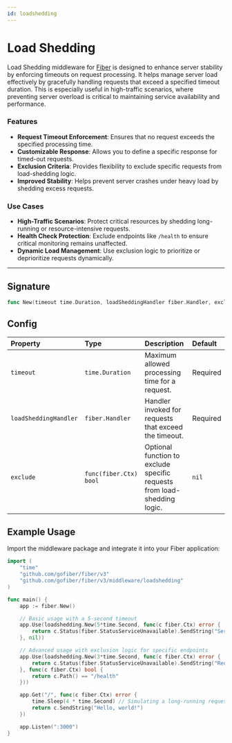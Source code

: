 ```yaml
---
id: loadshedding
---
```


# Load Shedding

Load Shedding middleware for [Fiber](https://github.com/gofiber/fiber) is designed to enhance server stability by
enforcing timeouts on request processing. It helps manage server load effectively by gracefully handling requests that
exceed a specified timeout duration. This is especially useful in high-traffic scenarios, where preventing server
overload is critical to maintaining service availability and performance.

### Features

- **Request Timeout Enforcement**: Ensures that no request exceeds the specified processing time.
- **Customizable Response**: Allows you to define a specific response for timed-out requests.
- **Exclusion Criteria**: Provides flexibility to exclude specific requests from load-shedding logic.
- **Improved Stability**: Helps prevent server crashes under heavy load by shedding excess requests.

### Use Cases

- **High-Traffic Scenarios**: Protect critical resources by shedding long-running or resource-intensive requests.
- **Health Check Protection**: Exclude endpoints like `/health` to ensure critical monitoring remains unaffected.
- **Dynamic Load Management**: Use exclusion logic to prioritize or deprioritize requests dynamically.

---

## Signature

```go
func New(timeout time.Duration, loadSheddingHandler fiber.Handler, exclude func (fiber.Ctx) bool) fiber.Handler
```

## Config

| Property                          | Type                                | Description                                                                                    | Default  |
|:----------------------|:------------------------------------|:-----------------------------------------------------------------------------------------------|:---------|
| `timeout`             | `time.Duration`                     | Maximum allowed processing time for a request.                                                 | Required |
| `loadSheddingHandler` | `fiber.Handler`                     | Handler invoked for requests that exceed the timeout.                                          | Required |
| `exclude`             | `func(fiber.Ctx) bool`              | Optional function to exclude specific requests from load-shedding logic.                       | `nil`    |

## Example Usage
Import the middleware package and integrate it into your Fiber application:

```go
import (
    "time"
    "github.com/gofiber/fiber/v3"
    "github.com/gofiber/fiber/v3/middleware/loadshedding"
)

func main() {
    app := fiber.New()

    // Basic usage with a 5-second timeout
    app.Use(loadshedding.New(5*time.Second, func(c fiber.Ctx) error {
        return c.Status(fiber.StatusServiceUnavailable).SendString("Service unavailable due to high load")
    }, nil))

    // Advanced usage with exclusion logic for specific endpoints
    app.Use(loadshedding.New(3*time.Second, func(c fiber.Ctx) error {
        return c.Status(fiber.StatusServiceUnavailable).SendString("Request timed out")
    }, func(c fiber.Ctx) bool {
        return c.Path() == "/health"
    }))

    app.Get("/", func(c fiber.Ctx) error {
        time.Sleep(4 * time.Second) // Simulating a long-running request
        return c.SendString("Hello, world!")
    })

    app.Listen(":3000")
}
```